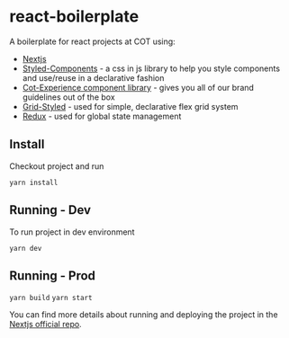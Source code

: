 # react-boilerplate

A boilerplate for react projects at COT using:

- [Nextjs]("https://github.com/zeit/next.js/")
- [Styled-Components]("https://www.styled-components.com/") - a css in js library to help you style components and use/reuse in a declarative fashion
- [Cot-Experience component library]("https://github.com/CapitalOnTap/COTE") - gives you all of our brand guidelines out of the box
- [Grid-Styled]("https://github.com/jxnblk/grid-styled") - used for simple, declarative flex grid system
- [Redux]("Redux") - used for global state management

## Install

Checkout project and run

`yarn install`

## Running - Dev

To run project in dev environment

`yarn dev`

## Running - Prod

`yarn build`
`yarn start`

You can find more details about running and deploying the project in the [Nextjs official repo]("https://github.com/zeit/next.js/").
